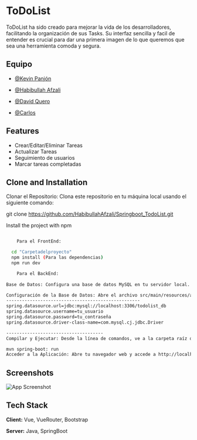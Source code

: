 # ToDoList

ToDoList ha sido creado para mejorar la vida de los desarrolladores, facilitando la organización de sus Tasks. Su interfaz sencilla y facil de entender es crucial para dar una primera imagen de lo que queremos que sea una herramienta comoda y segura.




## Equipo

- [@Kevin Panjón](https://github.com/KevinPanjon)

- [@Habibullah Afzali](https://github.com/HabibullahAfzali)

- [@David Quero](https://github.com/keroplas)

- [@Carlos](https://github.com/dosdedoce)



## Features

- Crear/Editar/Eliminar Tareas
- Actualizar Tareas
- Seguimiento de usuarios
- Marcar tareas completadas


## Clone and Installation

Clonar el Repositorio: Clona este repositorio en tu máquina local usando el siguiente comando:

git clone https://github.com/HabibullahAfzali/Springboot_TodoList.git

Install the project with npm

```bash

    Para el FrontEnd:

  cd "Carpetadelproyecto"
  npm install (Para las dependencias)
  npm run dev

    Para el BackEnd:
  
Base de Datos: Configura una base de datos MySQL en tu servidor local. Crea una base de datos llamada todolist_db.

Configuración de la Base de Datos: Abre el archivo src/main/resources/application.properties y configura las propiedades de la base de datos de acuerdo a tu entorno:
---------------------------------------------------
spring.datasource.url=jdbc:mysql://localhost:3306/todolist_db
spring.datasource.username=tu_usuario
spring.datasource.password=tu_contraseña
spring.datasource.driver-class-name=com.mysql.cj.jdbc.Driver

-------------------------------------
Compilar y Ejecutar: Desde la línea de comandos, ve a la carpeta raíz del proyecto y ejecuta el siguiente comando para compilar y ejecutar la aplicación:

mvn spring-boot: run
Acceder a la Aplicación: Abre tu navegador web y accede a http://localhost:8080 para utilizar la aplicación ToDoList.
```
    
## Screenshots

![App Screenshot](https://via.placeholder.com/468x300?text=App+Screenshot+Here)


## Tech Stack

**Client:** Vue, VueRouter, Bootstrap

**Server:** Java, SpringBoot
